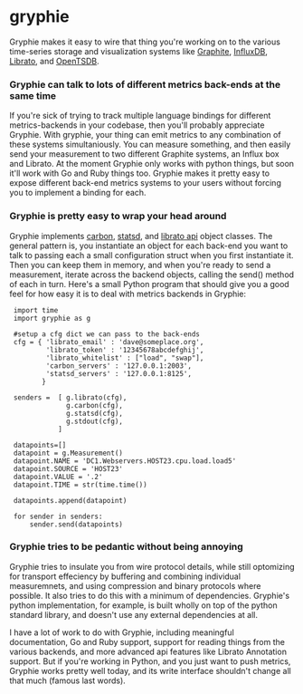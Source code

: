 gryphie
=======

Gryphie makes it easy to wire that thing you're working on to the various
time-series storage and visualization systems like
[Graphite](http://graphite.readthedocs.org/en/latest/overview.html),
[InfluxDB](http://influxdb.com/), [Librato](http://metrics.librato.com), and
[OpenTSDB](http://opentsdb.org). 

### Gryphie can talk to lots of different metrics back-ends at the same time

If you're sick of trying to track multiple language bindings for different
metrics-backends in your codebase, then you'll probably appreciate Gryphie.
With gryphie, your thing can emit metrics to any combination of these systems
simultaniously. You can measure something, and then easily send your
measurement to two different Graphite systems, an Influx box and Librato.  At
the moment Gryphie only works with python things, but soon it'll work with Go
and Ruby things too. Gryphie makes it pretty easy to expose different back-end
metrics systems to your users without forcing you to implement a binding for
each. 

### Gryphie is pretty easy to wrap your head around

Gryphie implements [carbon](), [statsd](), and [librato api]() object classes.
The general pattern is, you instantiate an object for each back-end you want to
talk to passing each a small configuration struct when you first instantiate
it. Then you can keep them in memory, and when you're ready to send a
measurement, iterate across the backend objects, calling the send() method of
each in turn. Here's a small Python program that should give you a good feel
for how easy it is to deal with metrics backends in Gryphie: 

     import time
     import gryphie as g
     
     #setup a cfg dict we can pass to the back-ends
     cfg = { 'librato_email' : 'dave@someplace.org',
             'librato_token' : '12345678abcdefghij',
             'librato_whitelist' : ["load", "swap"],
             'carbon_servers' : '127.0.0.1:2003',
             'statsd_servers' : '127.0.0.1:8125',
            }
     
     senders =  [ g.librato(cfg),
                  g.carbon(cfg),
                  g.statsd(cfg),
                  g.stdout(cfg),
                ]
     
     datapoints=[]
     datapoint = g.Measurement()
     datapoint.NAME = 'DC1.Webservers.HOST23.cpu.load.load5'
     datapoint.SOURCE = 'HOST23'
     datapoint.VALUE = '.2'
     datapoint.TIME = str(time.time())
     
     datapoints.append(datapoint)
     
     for sender in senders:
         sender.send(datapoints)

### Gryphie tries to be pedantic without being annoying

Gryphie tries to insulate you from wire protocol details, while still
optomizing for transport effeciency by buffering and combining individual
measuremnets, and using compression and binary protocols where possible.  It
also tries to do this with a minimum of dependencies.  Gryphie's python
implementation, for example, is built wholly on top of the python standard
library, and doesn't use any external dependencies at all. 

I have a lot of work to do with Gryphie, including meaningful documentation, Go
and Ruby support, support for reading things from the various backends, and
more advanced api features like Librato Annotation support.  But if you're
working in Python, and you just want to push metrics, Gryphie works pretty well
today, and its write interface shouldn't change all that much (famous last
words). 
